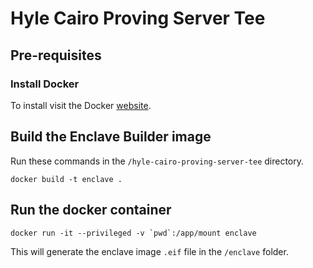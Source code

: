 # Hyle Cairo Proving Server Tee

## Pre-requisites
### Install Docker
To install visit the Docker [website](https://www.docker.com/).

## Build the Enclave Builder image
Run these commands in the `/hyle-cairo-proving-server-tee` directory.
```bash!
docker build -t enclave .
```
## Run the docker container
```
docker run -it --privileged -v `pwd`:/app/mount enclave
```

This will generate the enclave image `.eif` file in the `/enclave` folder.
